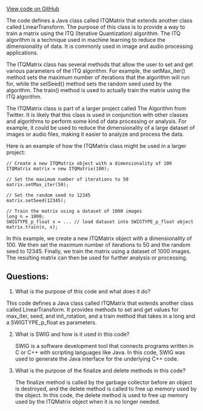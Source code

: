 [View code on GitHub](https://github.com/misbahsy/the-algorithm/ann/src/main/java/com/twitter/ann/faiss/swig/ITQMatrix.java)

The code defines a Java class called ITQMatrix that extends another class called LinearTransform. The purpose of this class is to provide a way to train a matrix using the ITQ (Iterative Quantization) algorithm. The ITQ algorithm is a technique used in machine learning to reduce the dimensionality of data. It is commonly used in image and audio processing applications.

The ITQMatrix class has several methods that allow the user to set and get various parameters of the ITQ algorithm. For example, the setMax_iter() method sets the maximum number of iterations that the algorithm will run for, while the setSeed() method sets the random seed used by the algorithm. The train() method is used to actually train the matrix using the ITQ algorithm.

The ITQMatrix class is part of a larger project called The Algorithm from Twitter. It is likely that this class is used in conjunction with other classes and algorithms to perform some kind of data processing or analysis. For example, it could be used to reduce the dimensionality of a large dataset of images or audio files, making it easier to analyze and process the data.

Here is an example of how the ITQMatrix class might be used in a larger project:

```
// Create a new ITQMatrix object with a dimensionality of 100
ITQMatrix matrix = new ITQMatrix(100);

// Set the maximum number of iterations to 50
matrix.setMax_iter(50);

// Set the random seed to 12345
matrix.setSeed(12345);

// Train the matrix using a dataset of 1000 images
long n = 1000;
SWIGTYPE_p_float x = ... // load dataset into SWIGTYPE_p_float object
matrix.train(n, x);
```

In this example, we create a new ITQMatrix object with a dimensionality of 100. We then set the maximum number of iterations to 50 and the random seed to 12345. Finally, we train the matrix using a dataset of 1000 images. The resulting matrix can then be used for further analysis or processing.
## Questions: 
 1. What is the purpose of this code and what does it do?
   
   This code defines a Java class called ITQMatrix that extends another class called LinearTransform. It provides methods to set and get values for max_iter, seed, and init_rotation, and a train method that takes in a long and a SWIGTYPE_p_float as parameters.

2. What is SWIG and how is it used in this code?
   
   SWIG is a software development tool that connects programs written in C or C++ with scripting languages like Java. In this code, SWIG was used to generate the Java interface for the underlying C++ code.

3. What is the purpose of the finalize and delete methods in this code?
   
   The finalize method is called by the garbage collector before an object is destroyed, and the delete method is called to free up memory used by the object. In this code, the delete method is used to free up memory used by the ITQMatrix object when it is no longer needed.